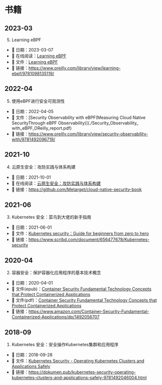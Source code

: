 # 书籍

## 2023-03

5. Learning eBPF
- 📅 日期：2023-03-07
- 📑 在线阅读：[Learning eBPF](https://cilium.isovalent.com/hubfs/Learning-eBPF%20-%20Full%20book.pdf)
- 📑 文件：[Learning eBPF](./Learning-eBPF%20-%20Full%20book.pdf)
- 🔗 链接：<https://www.oreilly.com/library/view/learning-ebpf/9781098135119/>

## 2022-04

5. 使用eBPF进行安全可观测性
- 📅 日期：2022-04-05
- 📑 文件：[Security Observability with eBPF(Measuring Cloud Native SecurityThrough eBPF Observability)](./Security_Observability_ with_eBPF_OReilly_report.pdf)
- 🔗 链接：<https://www.oreilly.com/library/view/security-observability-with/9781492096719/>

## 2021-10

4. 云原生安全：攻防实践与体系构建

- 📅 日期：2021-10-01
- 📑 在线阅读：[云原生安全：攻防实践与体系构建](https://yd.qq.com/web/reader/31c32c40727786b731c5111)
- 🔗 链接：<https://github.com/Metarget/cloud-native-security-book>

## 2021-06

3. Kubernetes 安全：菜鸟到大佬的新手指南

- 📅 日期：2021-06-01
- 📑 文件：[Kubernetes security：Guide for beginners from zero to hero](./Kubernetes%20security：Guide%20for%20beginners%20from%20zero%20to%20hero.pdf)
- 🔗 链接：<https://www.scribd.com/document/656477678/Kubernetes-security>

## 2020-04

2. 容器安全：保护容器化应用程序的基本技术概念

- 📅 日期：2020-04-01
- 📑 文件(epub)：[Container Security Fundamental Technology Concepts that Protect Containerized Applications](./Container%20Security%20Fundamental%20Technology%20Concepts%20that%20Protect%20Containerized%20Applications%20(Liz%20Rice).epub)
- 📑 文件(pdf)：[Container Security Fundamental Technology Concepts that Protect Containerized Applications](./container-security-fundamental-technology-concepts-that-protect-containerized-applications.pdf)
- 🔗 链接：<https://www.amazon.com/Container-Security-Fundamental-Containerized-Applications/dp/1492056707>

## 2018-09

1. Kubernetes 安全：安全操作Kubernetes集群和应用程序

- 📅 日期：2018-09-28
- 📑 文件：[Kubernetes Security - Operating Kubernetes Clusters and Applications Safely](./Kubernetes%20Security%20-%20Operating%20Kubernetes%20Clusters%20and%20Applications%20Safely.pdf)
- 🔗 链接：<https://dokumen.pub/kubernetes-security-operating-kubernetes-clusters-and-applications-safely-9781492046004.html>
